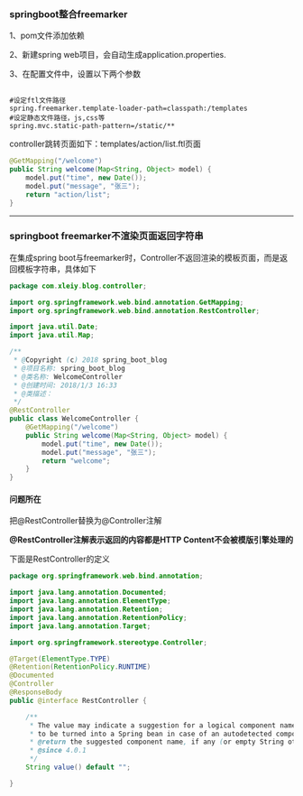 ### springboot整合freemarker

1、pom文件添加依赖

2、新建spring web项目，会自动生成application.properties.

3、在配置文件中，设置以下两个参数

```properties

#设定ftl文件路径
spring.freemarker.template-loader-path=classpath:/templates
#设定静态文件路径，js,css等
spring.mvc.static-path-pattern=/static/**
```

controller跳转页面如下：templates/action/list.ftl页面 

```java
@GetMapping("/welcome")
public String welcome(Map<String, Object> model) {
    model.put("time", new Date());
    model.put("message", "张三");
    return "action/list";
}
```


------



### springboot freemarker不渲染页面返回字符串

在集成spring boot与freemarker时，Controller不返回渲染的模板页面，而是返回模板字符串，具体如下

```java
package com.xleiy.blog.controller;

import org.springframework.web.bind.annotation.GetMapping;
import org.springframework.web.bind.annotation.RestController;

import java.util.Date;
import java.util.Map;

/**
 * @Copyright (c) 2018 spring_boot_blog
 * @项目名称: spring_boot_blog
 * @类名称: WelcomeController
 * @创建时间: 2018/1/3 16:33
 * @类描述：
 */
@RestController
public class WelcomeController {
    @GetMapping("/welcome")
    public String welcome(Map<String, Object> model) {
        model.put("time", new Date());
        model.put("message", "张三");
        return "welcome";
    }
}

```



#### 问题所在

把@RestController替换为@Controller注解 

**@RestController注解表示返回的内容都是HTTP Content不会被模版引擎处理的** 

下面是RestController的定义

```java
package org.springframework.web.bind.annotation;

import java.lang.annotation.Documented;
import java.lang.annotation.ElementType;
import java.lang.annotation.Retention;
import java.lang.annotation.RetentionPolicy;
import java.lang.annotation.Target;

import org.springframework.stereotype.Controller;

@Target(ElementType.TYPE)
@Retention(RetentionPolicy.RUNTIME)
@Documented
@Controller
@ResponseBody
public @interface RestController {

	/**
	 * The value may indicate a suggestion for a logical component name,
	 * to be turned into a Spring bean in case of an autodetected component.
	 * @return the suggested component name, if any (or empty String otherwise)
	 * @since 4.0.1
	 */
	String value() default "";

}
```



